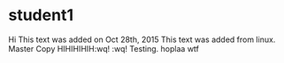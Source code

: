 # student1
Hi 
This text was added on Oct 28th, 2015
This text was added from linux.
Master Copy HIHIHIHIH:wq!
:wq!
Testing.
hoplaa
wtf